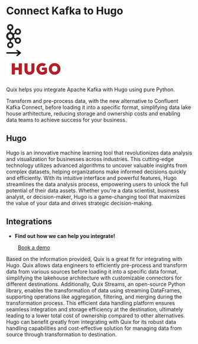 # Connect Kafka to Hugo

<div class="connect-images cards blog-grid-card" markdown>
<div>
<img src="../images/kafka_logo.png" width="40px" />
</div>
<div>
<img src="../images/arrow.svg" width="40px" />
</div>
<div>
<img src="./images/hugo_1.jpg" />
</div>
</div>

Quix helps you integrate Apache Kafka with Hugo using pure Python.

Transform and pre-process data, with the new alternative to Confluent Kafka Connect, before loading it into a specific format, simplifying data lake house arthitecture, reducing storage and ownership costs and enabling data teams to achieve success for your business.

## Hugo

Hugo is an innovative machine learning tool that revolutionizes data analysis and visualization for businesses across industries. This cutting-edge technology utilizes advanced algorithms to uncover valuable insights from complex datasets, helping organizations make informed decisions quickly and efficiently. With its intuitive interface and powerful features, Hugo streamlines the data analysis process, empowering users to unlock the full potential of their data assets. Whether you're a data scientist, business analyst, or decision-maker, Hugo is a game-changing tool that maximizes the value of your data and drives strategic decision-making.

## Integrations

<div class="grid cards" markdown>

- __Find out how we can help you integrate!__

    <a class="md-button md-button--primary" href="https://share.hsforms.com/1iW0TmZzKQMChk0lxd_tGiw4yjw2?__hstc=175542013.2303933fbd746c0ac86d9ccbe9bc9100.1728383268831.1729603416735.1729620918855.31&__hssc=175542013.1.1729620918855&__hsfp=2132701734" target="_blank" style="margin:.5rem;">Book a demo</a>

</div>


Based on the information provided, Quix is a great fit for integrating with Hugo. Quix allows data engineers to efficiently pre-process and transform data from various sources before loading it into a specific data format, simplifying the lakehouse architecture with customizable connectors for different destinations. Additionally, Quix Streams, an open-source Python library, enables the transformation of data using streaming DataFrames, supporting operations like aggregation, filtering, and merging during the transformation process. This efficient data handling platform ensures seamless integration and storage efficiency at the destination, ultimately leading to a lower total cost of ownership compared to other alternatives. Hugo can benefit greatly from integrating with Quix for its robust data handling capabilities and cost-effective solution for managing data from source through transformation to destination.

